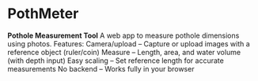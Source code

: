 # PothMeter
**Pothole Measurement Tool**    A web app to measure pothole dimensions using photos. Features:   Camera/upload – Capture or upload images with a reference object (ruler/coin)   Measure – Length, area, and water volume (with depth input)   Easy scaling – Set reference length for accurate measurements   No backend – Works fully in your browser
